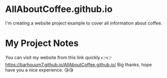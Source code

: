 # AllAboutCoffee.github.io
I'm creating a website project example to cover all information about coffee.
# My Project Notes
You can visit my website from this link quickly 👉👉 
https://barhouum7.github.io/AllAboutCoffee.github.io/
Big thanks, hope have you a nice experience. 😘😘
